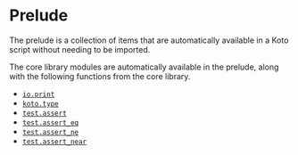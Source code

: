# Prelude

The prelude is a collection of items that are automatically available in a Koto
script without needing to be imported.

The core library modules are automatically available in the prelude, 
along with the following functions from the core library.

- [`io.print`](../../core/io#print)
- [`koto.type`](../../core/koto#type)
- [`test.assert`](../../core/test#assert)
- [`test.assert_eq`](../../core/test#assert-eq)
- [`test.assert_ne`](../../core/test#assert-ne)
- [`test.assert_near`](../../core/test#assert-near)
